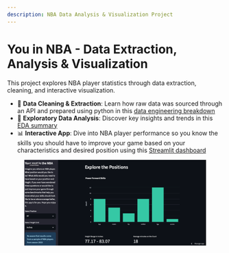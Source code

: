 ```yaml
---
description: NBA Data Analysis & Visualization Project
---
```


# You in NBA - Data Extraction,  Analysis & Visualization

This project explores NBA player statistics through data extraction, cleaning, and interactive visualization.

* 🧼 **Data Cleaning & Extraction**: Learn how raw data was sourced through an API and prepared using python in this [data engineering breakdown](https://isaacaguilar97.github.io/my-blog/NBA-Data-Extraction-and-Cleaning)
* 🔎 **Exploratory Data Analysis**: Discover key insights and trends in this [EDA summary](https://isaacaguilar97.github.io/my-blog/My-NBA-Exploratory-Data-Analysis)
* 📊 **Interactive App**: Dive into NBA player performance so you know the skills you should have to improve your game based on your characteristics and desired position using this [Streamlit dashboard](https://you-in-nba-lxpiw.streamlit.app/)

<figure><img src=".gitbook/assets/Screen Shot 2025-07-17 at 8.01.02 AM.png" alt=""><figcaption></figcaption></figure>
